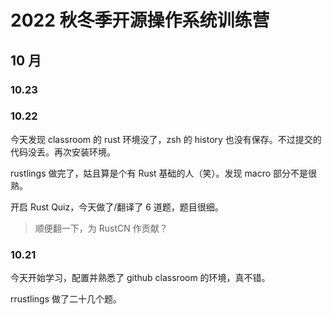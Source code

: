 # 2022 秋冬季开源操作系统训练营

## 10 月

### 10.23

### 10.22

今天发现 classroom 的 rust 环境没了，zsh 的 history 也没有保存。不过提交的代码没丢。再次安装环境。

rustlings 做完了，姑且算是个有 Rust 基础的人（笑）。发现 macro 部分不是很熟。

开启 Rust Quiz，今天做了/翻译了 6 道题，题目很细。

> 顺便翻一下，为 RustCN 作贡献？

### 10.21

今天开始学习，配置并熟悉了 github classroom 的环境，真不错。

rrustlings 做了二十几个题。

